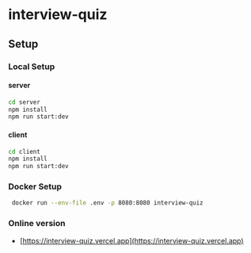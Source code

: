 # interview-quiz

## Setup

### Local Setup

#### server

```bash
cd server
npm install
npm run start:dev
```

#### client

```bash
cd client
npm install
npm run start:dev
```

### Docker Setup

```bash
 docker run --env-file .env -p 8080:8080 interview-quiz
```

### Online version

- [https://interview-quiz.vercel.app](https://interview-quiz.vercel.app)
